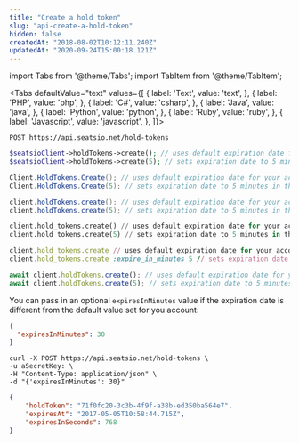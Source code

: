 ```yaml
---
title: "Create a hold token"
slug: "api-create-a-hold-token"
hidden: false
createdAt: "2018-08-02T10:12:11.240Z"
updatedAt: "2020-09-24T15:00:18.121Z"
---
```


import Tabs from '@theme/Tabs';
import TabItem from '@theme/TabItem';



<Tabs 
  defaultValue="text"
  values={[
{ label: 'Text', value: 'text', },
{ label: 'PHP', value: 'php', },
{ label: 'C#', value: 'csharp', },
{ label: 'Java', value: 'java', },
{ label: 'Python', value: 'python', },
{ label: 'Ruby', value: 'ruby', },
{ label: 'Javascript', value: 'javascript', },
]}>
<TabItem value='text'>

```text
POST https://api.seatsio.net/hold-tokens
```

</TabItem>
<TabItem value='php'>

```php
$seatsioClient->holdTokens->create(); // uses default expiration date for your account
$seatsioClient->holdTokens->create(5); // sets expiration date to 5 minutes in the future
```

</TabItem>
<TabItem value='csharp'>

```csharp
Client.HoldTokens.Create(); // uses default expiration date for your account
Client.HoldTokens.Create(5); // sets expiration date to 5 minutes in the future
```

</TabItem>
<TabItem value='java'>

```java
client.holdTokens.create(); // uses default expiration date for your account
client.holdTokens.create(5); // sets expiration date to 5 minutes in the future
```

</TabItem>
<TabItem value='python'>

```python
client.hold_tokens.create() // uses default expiration date for your account
client.hold_tokens.create(5) // sets expiration date to 5 minutes in the future
```

</TabItem>
<TabItem value='ruby'>

```ruby
client.hold_tokens.create // uses default expiration date for your account
client.hold_tokens.create :expire_in_minutes 5 // sets expiration date to 5 minutes in the future
```

</TabItem>
<TabItem value='javascript'>

```javascript
await client.holdTokens.create(); // uses default expiration date for your account
await client.holdTokens.create(5); // sets expiration date to 5 minutes in the future
```

</TabItem>
</Tabs>


You can pass in an optional `expiresInMinutes` value if the expiration date is different from the default value set for you account:
```json
{
  "expiresInMinutes": 30
}
```

```text
curl -X POST https://api.seatsio.net/hold-tokens \
-u aSecretKey: \
-H "Content-Type: application/json" \
-d "{'expiresInMinutes': 30}"
```

```json
{    
    "holdToken": "71f0fc20-3c3b-4f9f-a38b-ed350ba564e7",
    "expiresAt": "2017-05-05T10:58:44.715Z",
    "expiresInSeconds": 768
}
```
